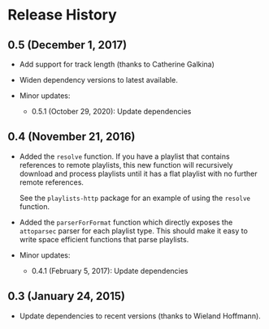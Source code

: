 # Release History

## 0.5 (December 1, 2017)

  * Add support for track length (thanks to Catherine Galkina)

  * Widen dependency versions to latest available.

  * Minor updates:

    - 0.5.1 (October 29, 2020): Update dependencies

## 0.4 (November 21, 2016)

  * Added the `resolve` function.  If you have a playlist that
    contains references to remote playlists, this new function will
    recursively download and process playlists until it has a flat
    playlist with no further remote references.

    See the `playlists-http` package for an example of using the
    `resolve` function.

  * Added the `parserForFormat` function which directly exposes the
    `attoparsec` parser for each playlist type.  This should make it
    easy to write space efficient functions that parse playlists.

  * Minor updates:

    - 0.4.1 (February 5, 2017): Update dependencies

## 0.3 (January 24, 2015)

  * Update dependencies to recent versions (thanks to Wieland Hoffmann).
